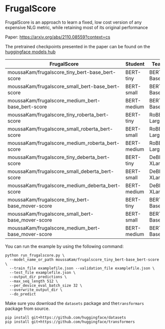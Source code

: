 # FrugalScore
FrugalScore is an approach to learn a fixed, low cost version of any expensive NLG metric, while retaining most of its original performance

Paper: https://arxiv.org/abs/2110.08559?context=cs

The pretrained checkpoints presented in the paper can be found on the [huggingface models hub](https://huggingface.co/moussaKam)

| FrugalScore                                        | Student     | Teacher        | Method     |
|----------------------------------------------------|-------------|----------------|------------|
| moussaKam/frugalscore_tiny_bert-base_bert-score    | BERT-tiny   | BERT-Base      | BERTScore  |
| moussaKam/frugalscore_small_bert-base_bert-score   | BERT-small  | BERT-Base      | BERTScore  |
| moussaKam/frugalscore_medium_bert-base_bert-score  | BERT-medium | BERT-Base      | BERTScore  |
| moussaKam/frugalscore_tiny_roberta_bert-score      | BERT-tiny   | RoBERTa-Large  | BERTScore  |
| moussaKam/frugalscore_small_roberta_bert-score     | BERT-small  | RoBERTa-Large  | BERTScore  |
| moussaKam/frugalscore_medium_roberta_bert-score    | BERT-medium | RoBERTa-Large  | BERTScore  |
| moussaKam/frugalscore_tiny_deberta_bert-score      | BERT-tiny   | DeBERTa-XLarge | BERTScore  |
| moussaKam/frugalscore_small_deberta_bert-score     | BERT-small  | DeBERTa-XLarge | BERTScore  |
| moussaKam/frugalscore_medium_deberta_bert-score    | BERT-medium | DeBERTa-XLarge | BERTScore  |
| moussaKam/frugalscore_tiny_bert-base_mover-score   | BERT-tiny   | BERT-Base      | MoverScore |
| moussaKam/frugalscore_small_bert-base_mover-score  | BERT-small  | BERT-Base      | MoverScore |
| moussaKam/frugalscore_medium_bert-base_mover-score | BERT-medium | BERT-Base      | MoverScore |

You can run the example by using the following command:

```
python run_frugalscore.py \
  --model_name_or_path moussaKam/frugalscore_tiny_bert-base_bert-score \
  --train_file examplefile.json --validation_file examplefile.json \
  --test_file examplefile.json \
  --output_dir predictions \
  --max_seq_length 512 \
  --per_device_eval_batch_size 32 \
  --overwrite_output_dir \
  --do_predict
```

Make sure you download the `datasets` package and the`transformars` package from source. 
```
pip install git+https://github.com/huggingface/datasets
pip install git+https://github.com/huggingface/transformers
```
